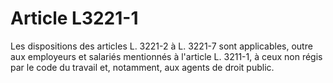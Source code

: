 # Article L3221-1

Les dispositions des articles L. 3221-2 à L. 3221-7 sont applicables, outre aux employeurs et salariés mentionnés à l'article L. 3211-1, à ceux non régis par le code du travail et, notamment, aux agents de droit public.